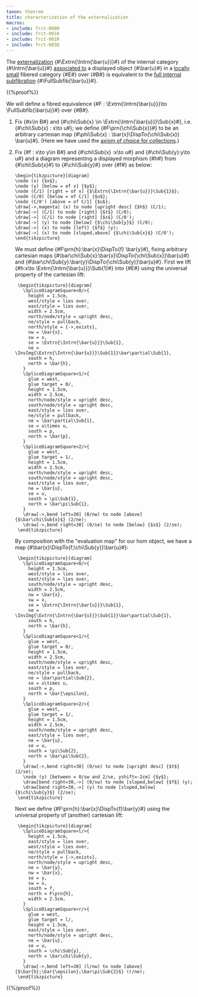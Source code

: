 ```yaml
---
taxon: theorem
title: characterization of the externalization
macros:
- include: frct-0000
- include: frct-0010
- include: frct-001R
- include: frct-003Q
---
```


The [externalization](frct-001R) {#\Extrn{\Intrn{\bar{u}}}#} of the internal category {#\Intrn{\bar{u}}#} [associated to](frct-003Q) a displayed object {#\bar{u}#} in a [locally small](frct-001B) fibered category {#E#} over {#B#} is equivalent to the [full internal subfibration](frct-0010) {#\FullSubfib{\bar{u}}#}.

{{%proof%}}

We will define a fibred equivalence {#F : \Extrn{\Intrn{\bar{u}}}\to \FullSubfib{\bar{u}}#} over {#B#}.

1. Fix {#x\in B#} and {#\chi\Sub{x} \in \Extrn{\Intrn{\bar{u}}}\Sub{x}#}, i.e. {#\chi\Sub{x} : x\to u#}; we define {#F\prn{\chi\Sub{x}}#} to be an arbitrary cartesian map {#\phi\Sub{x} : \bar{x}\DispTo{\chi\Sub{x}} \bar{u}#}. (Here we have used the [axiom of choice for collections](frct-000R).)

2. Fix {#f : x\to y\in B#} and {#\chi\Sub{x} :x\to u#} and {#\chi\Sub{y}:y\to u#} and a diagram representing a displayed morphism {#h#} from {#\chi\Sub{x}#} to {#\chi\Sub{y}#} over {#f#} as below:
   ```render-latex
   \begin{tikzpicture}[diagram]
   \node (x) {$x$};
   \node (y) [below = of x] {$y$};
   \node (C/1) [right = of x] {$\Extrn{\Intrn{\bar{u}}}\Sub{1}$};
   \node (C/0) [below = of C/1] {$u$};
   \node (C/0') [above = of C/1] {$u$};
   \draw[->,magenta] (x) to node [upright desc] {$h$} (C/1);
   \draw[->] (C/1) to node [right] {$t$} (C/0);
   \draw[->] (C/1) to node [right] {$s$} (C/0');
   \draw[->] (y) to node [below] {$\chi\Sub{y}$} (C/0);
   \draw[->] (x) to node [left] {$f$} (y);
   \draw[->] (x) to node [sloped,above] {$\chi\Sub{x}$} (C/0');
   \end{tikzpicture}
   ```

   We must define {#F\prn{h}:\bar{x}\DispTo{f} \bar{y}#}, fixing arbitrary
   cartesian maps {#\bar\chi\Sub{x}:\bar{x}\DispTo{\chi\Sub{x}}\bar{u}#} and
   {#\bar\chi\Sub{y}:\bar{y}\DispTo{\chi\Sub{y}}\bar{u}#}. First we lift {#h:x\to \Extrn{\Intrn{\bar{u}}}\Sub{1}#}
   into {#E#} using the universal property of the cartesian lift:
   ```render-latex
    \begin{tikzpicture}[diagram]
      \SpliceDiagramSquare<0/>{
        height = 1.5cm,
        west/style = lies over,
        east/style = lies over,
        width = 2.5cm,
        north/node/style = upright desc,
        ne/style = pullback,
        north/style = {->,exists},
        nw = \bar{x},
        sw = x,
        se = \Extrn{\Intrn{\bar{u}}}\Sub{1},
        ne = \InvImg{\Extrn{\Intrn{\bar{u}}}\Sub{1}}\bar\partial\Sub{1},
        south = h,
        north = \bar{h},
      }
      \SpliceDiagramSquare<1/>{
        glue = west,
        glue target = 0/,
        height = 1.5cm,
        width = 2.5cm,
        north/node/style = upright desc,
        south/node/style = upright desc,
        east/style = lies over,
        ne/style = pullback,
        ne = \bar\partial\Sub{1},
        se = u\times u,
        south = p,
        north = \bar{p},
      }
      \SpliceDiagramSquare<2/>{
        glue = west,
        glue target = 1/,
        height = 1.5cm,
        width = 2.5cm,
        north/node/style = upright desc,
        south/node/style = upright desc,
        east/style = lies over,
        ne = \bar{u},
        se = u,
        south = \pi\Sub{1},
        north = \bar\pi\Sub{1},
      }
      \draw[->,bend left=30] (0/nw) to node [above] {$\bar\chi\Sub{x}$} (2/ne);
      \draw[->,bend right=30] (0/se) to node [below] {$s$} (2/se);
    \end{tikzpicture}
   ```

   By composition with the "evaluation map" for our hom object, we have a map {#\bar{x}\DispTo{f;\chi\Sub{y}}\bar{u}#}:
   ```render-latex
    \begin{tikzpicture}[diagram]
      \SpliceDiagramSquare<0/>{
        height = 1.5cm,
        west/style = lies over,
        east/style = lies over,
        south/node/style = upright desc,
        width = 2.5cm,
        nw = \bar{x},
        sw = x,
        se = \Extrn{\Intrn{\bar{u}}}\Sub{1},
        ne = \InvImg{\Extrn{\Intrn{\bar{u}}}\Sub{1}}\bar\partial\Sub{1},
        south = h,
        north = \bar{h},
      }
      \SpliceDiagramSquare<1/>{
        glue = west,
        glue target = 0/,
        height = 1.5cm,
        width = 2.5cm,
        south/node/style = upright desc,
        east/style = lies over,
        ne/style = pullback,
        ne = \bar\partial\Sub{2},
        se = u\times u,
        south = p,
        north = \bar{\epsilon},
      }
      \SpliceDiagramSquare<2/>{
        glue = west,
        glue target = 1/,
        height = 1.5cm,
        width = 2.5cm,
        south/node/style = upright desc,
        east/style = lies over,
        ne = \bar{u},
        se = u,
        south = \pi\Sub{2},
        north = \bar\pi\Sub{2},
      }
      \draw[->,bend right=30] (0/se) to node [upright desc] {$t$} (2/se);
      \node (y) [between = 0/sw and 2/se, yshift=-2cm] {$y$};
      \draw[bend right=30,->] (0/sw) to node [sloped,below] {$f$} (y);
      \draw[bend right=30,->] (y) to node [sloped,below] {$\chi\Sub{y}$} (2/se);
    \end{tikzpicture}
   ```

   Next we define {#F\prn{h}:\bar{x}\DispTo{f}\bar{y}#} using the universal property of (another) cartesian lift:
   ```render-latex
    \begin{tikzpicture}[diagram]
      \SpliceDiagramSquare<l/>{
        height = 1.5cm,
        east/style = lies over,
        west/style = lies over,
        ne/style = pullback,
        north/style = {->,exists},
        north/node/style = upright desc,
        ne = \bar{y},
        nw = \bar{x},
        se = y,
        sw = x,
        south = f,
        north = F\prn{h},
        width = 2.5cm,
      }
      \SpliceDiagramSquare<r/>{
        glue = west,
        glue target = l/,
        height = 1.5cm,
        east/style = lies over,
        north/node/style = upright desc,
        ne = \bar{u},
        se = u,
        south = \chi\Sub{y},
        north = \bar\chi\Sub{y},
      }
      \draw[->,bend left=30] (l/nw) to node [above] {$\bar{h};\bar{\epsilon};\bar\pi\Sub{2}$} (r/ne);
    \end{tikzpicture}
   ```

{{%/proof%}}
